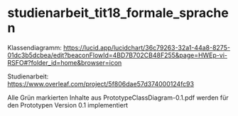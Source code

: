 # studienarbeit_tit18_formale_sprachen

Klassendiagramm:
https://lucid.app/lucidchart/36c79263-32a1-44a8-8275-01dc3b5dcbea/edit?beaconFlowId=4BD7B702CB48F255&page=HWEp-vi-RSFO#?folder_id=home&browser=icon

Studienarbeit:
https://www.overleaf.com/project/5f806dae57d374000124fc93

Alle Grün markierten Inhalte aus PrototypeClassDiagram-0.1.pdf werden für den Prototypen Version 0.1 implementiert
